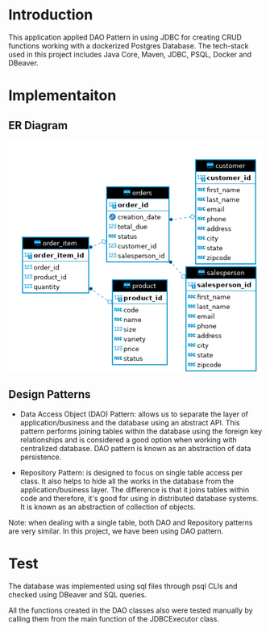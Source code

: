 # Introduction
This application applied DAO Pattern in using JDBC for creating CRUD 
functions working with a dockerized Postgres Database. The tech-stack used 
in this project includes Java Core, Maven, JDBC, PSQL, Docker and DBeaver.

# Implementaiton
## ER Diagram
![ERD of the database](assets/JDBC_ERD.png)

## Design Patterns

* Data Access Object (DAO) Pattern: allows us to separate the layer of 
application/business and the database using an abstract API. This pattern 
performs joining tables within the database using the foreign key 
relationships and is considered a good option when working with 
centralized database. DAO pattern is known as an abstraction of 
data persistence.

* Repository Pattern: is designed to focus on single table access per 
class. It also helps to hide all the works in the database from the 
application/business layer. The difference is that it joins tables
within code and therefore, it's good for using in distributed database 
systems. It is known as an abstraction of collection of objects.

Note: when dealing with a single table, both DAO and Repository patterns are 
very similar. In this project, we have been using DAO pattern.

# Test
The database was implemented using sql files through psql CLIs and 
checked using DBeaver and SQL queries.  

All the functions created in the DAO classes also were tested manually by
calling them from the main function of the JDBCExecutor class.
